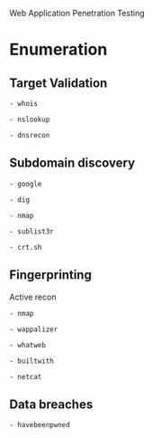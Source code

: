 Web Application Penetration Testing

# Enumeration 

## Target Validation

	- whois

	- nslookup

	- dnsrecon


## Subdomain discovery

	- google

	- dig

	- nmap

	- sublist3r

	- crt.sh


## Fingerprinting 

Active recon

	- nmap

	- wappalizer

	- whatweb

	- builtwith

	- netcat


## Data breaches

	- havebeenpwned